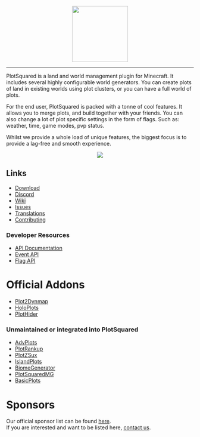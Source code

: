 <p align="center">
    <img src="https://i.imgur.com/33Y65YL.png" width="150">
</p>

---

PlotSquared is a land and world management plugin for Minecraft. 
It includes several highly configurable world generators. 
You can create plots of land in existing worlds using plot clusters, or you can have a full world of plots.

For the end user, PlotSquared is packed with a tonne of cool features.
It allows you to merge plots, and build together with your friends. 
You can also change a lot of plot specific settings in the form of
flags. Such as: weather, time, game modes, pvp status. 

Whilst we provide a whole load of unique features, the biggest focus
is to provide a lag-free and smooth experience.


<p align="center">
    <a href="https://bstats.org/plugin/bukkit/PlotSquared" title="PlotSquared on bStats">
        <img src="https://bstats.org/signatures/bukkit/PlotSquared.svg" />
    </a>
</p>

## Links

* [Download](https://www.spigotmc.org/resources/77506/)
* [Discord](https://discord.gg/intellectualsites)
* [Wiki](https://intellectualsites.github.io/plotsquared-documentation/)
* [Issues](https://github.com/IntellectualSites/PlotSquared/issues)
* [Translations](https://intellectualsites.crowdin.com/plotsquared/)
* [Contributing](https://github.com/IntellectualSites/.github/blob/main/CONTRIBUTING.md)

### Developer Resources
* [API Documentation](https://intellectualsites.github.io/plotsquared-documentation/api/api-documentation)
* [Event API](https://intellectualsites.github.io/plotsquared-documentation/api/event-api)
* [Flag API](https://intellectualsites.github.io/plotsquared-documentation/api/flag-api)

# Official Addons
* [Plot2Dynmap](http://www.spigotmc.org/resources/plot2dynmap.1292/)
* [HoloPlots](https://www.spigotmc.org/resources/holoplots.4880/)
* [PlotHider](https://www.spigotmc.org/resources/plot-hider.20701/)
### Unmaintained or integrated into PlotSquared  
* [AdvPlots](http://www.spigotmc.org/resources/advplots-%CE%B2.1500/)
* [PlotRankup](http://www.spigotmc.org/resources/plotrankup.1571/)
* [PlotZSux](https://www.spigotmc.org/resources/plotzsux.9563/)
* [IslandPlots](https://www.spigotmc.org/resources/islandplots.9421/)
* [BiomeGenerator](https://www.spigotmc.org/resources/biomegenerator.1663/)
* [PlotSquaredMG](https://www.spigotmc.org/resources/plotsquaredmg.8025/)
* [BasicPlots](https://www.spigotmc.org/resources/basicplots.6901/)

# Sponsors
Our official sponsor list can be found [here](https://intellectualsites.github.io/download/sponsors.html). <br>
If you are interested and want to be listed here, [contact us](https://intellectualsites.github.io/download/contact.html).
